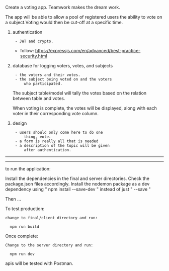 Create a voting app. Teamwork makes the dream work.

The app will be able to allow a pool of registered 
users the ability to vote on a subject.Voting would 
then be cut-off at a specific time.


1) authentication
	
		- JWT and crypto.
    - follow: https://expressjs.com/en/advanced/best-practice-security.html


2) database for logging voters, votes, and subjects

		- the voters and their votes.
		- the subject being voted on and the voters 
			who participated.
		
	The subject table/model will tally the votes 
	based on the relation between table 
	and votes.

	When voting is complete, the votes will be 
	displayed, along with each voter in their
	corresponding vote column.


3) design
	
		- users should only come here to do one 
			thing, vote.
		- a form is really all that is needed
		- a description of the topic will be given
			after authentication.

-----------------------------------------------------------
-----------------------------------------------------------


to run the application:

  Install the dependencies in the final and server 
  directories. Check the package.json files
  accordingly. Install the nodemon package as a 
  dev dependency using " npm install --save-dev "
  instead of just " --save "

  Then ...

  To test production:

    change to final/client directory and run:
    
      npm run build


  Once complete:

    Change to the server directory and run:
  
      npm run dev


apis will be tested with Postman.

